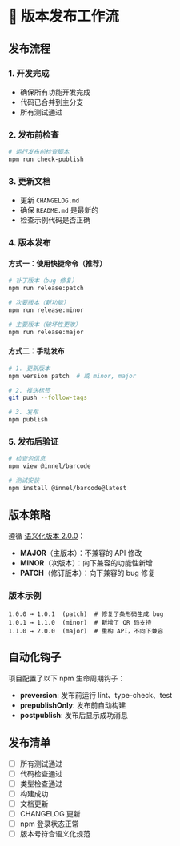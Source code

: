 # 🚀 版本发布工作流

## 发布流程

### 1. 开发完成
- 确保所有功能开发完成
- 代码已合并到主分支
- 所有测试通过

### 2. 发布前检查
```bash
# 运行发布前检查脚本
npm run check-publish
```

### 3. 更新文档
- 更新 `CHANGELOG.md`
- 确保 `README.md` 是最新的
- 检查示例代码是否正确

### 4. 版本发布

#### 方式一：使用快捷命令（推荐）
```bash
# 补丁版本（bug 修复）
npm run release:patch

# 次要版本（新功能）
npm run release:minor

# 主要版本（破坏性更改）
npm run release:major
```

#### 方式二：手动发布
```bash
# 1. 更新版本
npm version patch  # 或 minor, major

# 2. 推送标签
git push --follow-tags

# 3. 发布
npm publish
```

### 5. 发布后验证
```bash
# 检查包信息
npm view @innel/barcode

# 测试安装
npm install @innel/barcode@latest
```

## 版本策略

遵循 [语义化版本 2.0.0](https://semver.org/lang/zh-CN/)：

- **MAJOR**（主版本）：不兼容的 API 修改
- **MINOR**（次版本）：向下兼容的功能性新增
- **PATCH**（修订版本）：向下兼容的 bug 修复

### 版本示例

```
1.0.0 → 1.0.1  (patch)  # 修复了条形码生成 bug
1.0.1 → 1.1.0  (minor)  # 新增了 QR 码支持
1.1.0 → 2.0.0  (major)  # 重构 API，不向下兼容
```

## 自动化钩子

项目配置了以下 npm 生命周期钩子：

- **preversion**: 发布前运行 lint、type-check、test
- **prepublishOnly**: 发布前自动构建
- **postpublish**: 发布后显示成功消息

## 发布清单

- [ ] 所有测试通过
- [ ] 代码检查通过
- [ ] 类型检查通过
- [ ] 构建成功
- [ ] 文档更新
- [ ] CHANGELOG 更新
- [ ] npm 登录状态正常
- [ ] 版本号符合语义化规范